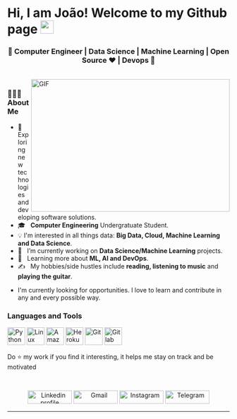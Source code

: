 # Hi, I am João! Welcome to my Github page <img src="https://raw.githubusercontent.com/iampavangandhi/iampavangandhi/master/gifs/Hi.gif" width="30px"></h2>

<h3 align="center">🚀 Computer Engineer | Data Science | Machine Learning | Open Source ♥ | Devops  🚀</h3>
<div>
  
<br />
<img align="right" height="300" width="450"  alt="GIF" src="https://media.giphy.com/media/13HgwGsXF0aiGY/giphy.gif" />

 <h3> 👨🏻‍💻 About Me </h3>

  - 🤔 &nbsp; Exploring new technologies and developing software solutions.
  - 🎓 &nbsp; **Computer Engineering** Undergratuate Student.
  - :bulb: I'm interested in all things data: **Big Data, Cloud, Machine Learning and Data Science**.
  - 💼 &nbsp; I’m currently working on **Data Science/Machine Learning** projects.
  - 🌱 &nbsp; Learning more about **ML, AI and DevOps**.
  - ✍️ &nbsp;  My hobbies/side hustles include **reading, listening to music** and **playing the guitar**.  
</div> 
</div>

- I'm currently looking for opportunities. I love to learn and contribute in any and every possible way.

### Languages and Tools

<p align="left">
	<img height="40" width="40" title="Python" src="https://cdn.jsdelivr.net/npm/simple-icons@v5/icons/python.svg" />
  <img height="40" width="40" title="Linux" src="https://cdn.jsdelivr.net/npm/simple-icons@v5/icons/linux.svg" />
  <img height="40" width="40"  title="Amazon AWS" src="https://unpkg.com/simple-icons@5.24.0/icons/amazonaws.svg" />
  <img height="40" width="40"  title="Heroku Cloud" src="https://unpkg.com/simple-icons@5.24.0/icons/heroku.svg" />
  <img height="40" width="40" title="Git" src="https://unpkg.com/simple-icons@5.24.0/icons/git.svg" />
  <img height="40" width="40" title="Gitlab" src="https://unpkg.com/simple-icons@5.24.0/icons/gitlab.svg" />  
  
</p>

  Do :star: my work if you find it interesting, it helps me stay on track and be motivated

<br>
<p align="center">
    <a href="https://www.linkedin.com/in/joaorenatomendes/"><img alt="Linkedin profile" title="Linkedin" src="https://cdn.jsdelivr.net/npm/simple-icons@v3/icons/linkedin.svg" width="100" height="30" /></a>
    <a href="mailto:joaorenatomendes@gmail.com"><img alt="Gmail" src="https://cdn.jsdelivr.net/npm/simple-icons@3.1.0/icons/gmail.svg" title="Email" width="100" height="30" /></a>
   <a href="https://www.instagram.com/jaormds"><img alt="Instagram" src="https://cdn.jsdelivr.net/npm/simple-icons@v3/icons/instagram.svg" title="Instagram" width="100" height="30" /></a>
    <a href="https://t.me/joaormendes"><img alt="Telegram" src="https://cdn.jsdelivr.net/npm/simple-icons@v3/icons/telegram.svg" title="Telegram" width="100" height="30" /></a>

</p>
<hr \>
<p align="center">



<!--


